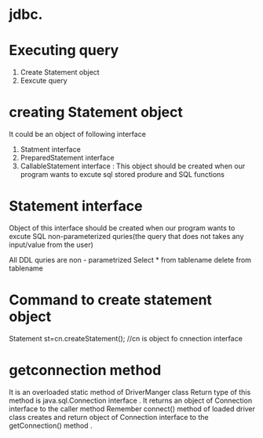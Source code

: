 # jdbc.

Executing query
===============

1) Create Statement object
2) Eexcute query

creating Statement object
=========================
It could be an object of following interface 
1) Statment interface
2) PreparedStatement interface
3) CallableStatement interface : This object should be created when our program wants to excute sql stored produre and SQL functions

Statement interface 
===================
Object of this interface should be created when our program wants to excute SQL non-parameterized quries(the query that does not takes any input/value from the user)

All DDL quries are non - parametrized
Select * from tablename 
delete from tablename 

Command to create statement object
==================================
Statement st=cn.createStatement(); //cn is object fo cnnection interface 

getconnection method
====================
It is an overloaded static method of DriverManger class Return type of this method is java.sql.Connection interface .
It returns an object of Connection interface to the caller method 
Remember connect() method of loaded driver class creates and return object of Connection interface to the getConnection() method .
